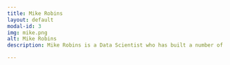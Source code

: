 ```yaml
---
title: Mike Robins
layout: default
modal-id: 3
img: mike.png
alt: Mike Robins
description: Mike Robins is a Data Scientist who has built a number of applications on top of Snowplow data including a recommendations system for Bauer Media. He uses Snowplow to perform ad hoc and automated reporting across businesses for departments including video, SEO, marketing and devops.

---
```

